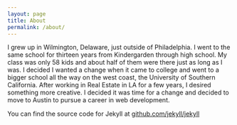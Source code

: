 ```yaml
---
layout: page
title: About
permalink: /about/
---
```

I grew up in Wilmington, Delaware, just outside of Philadelphia. I went to the same school for thirteen years from Kindergarden through high school. My class was only 58 kids and about half of them were there just as long as I was. I decided I wanted a change when it came to college and went to a bigger school all the way on the west coast, the University of Southern California. After working in Real Estate in LA for a few years, I desired something more creative. I decided it was time for a change and decided to move to Austin to pursue a career in web development.

You can find the source code for Jekyll at [github.com/jekyll/jekyll](https://github.com/jekyll/jekyll)
